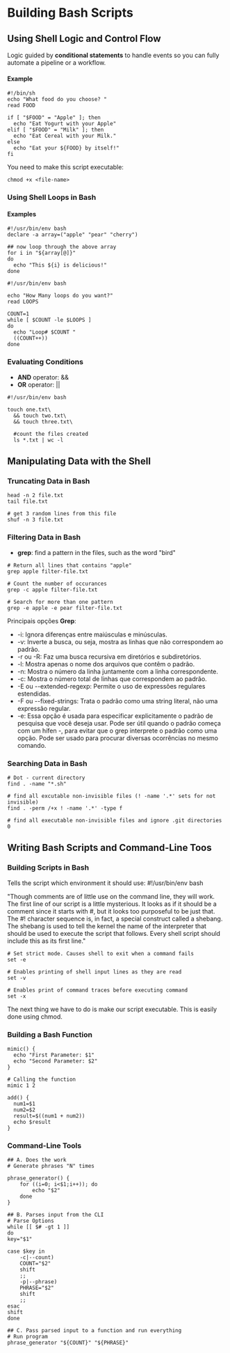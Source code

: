 # Building Bash Scripts

## Using Shell Logic and Control Flow

Logic guided by **conditional statements** to handle events so you can fully automate a pipeline or a workflow.

#### Example
```
#!/bin/sh
echo "What food do you choose? "
read FOOD

if [ "$FOOD" = "Apple" ]; then
  echo "Eat Yogurt with your Apple"
elif [ "$FOOD" = "Milk" ]; then
  echo "Eat Cereal with your Milk."
else
  echo "Eat your ${FOOD} by itself!"
fi
```

You need to make this script executable:

```
chmod +x <file-name>
```

### Using Shell Loops in Bash

#### Examples
```
#!/usr/bin/env bash
declare -a array=("apple" "pear" "cherry")

## now loop through the above array
for i in "${array[@]}"
do
  echo "This ${i} is delicious!"
done

```
```
#!/usr/bin/env bash

echo "How Many loops do you want?"
read LOOPS

COUNT=1
while [ $COUNT -le $LOOPS ]
do
  echo "Loop# $COUNT "
  ((COUNT++))
done
```

### Evaluating Conditions

- **AND** operator: &&
- **OR** operator: ||

```
#!/usr/bin/env bash

touch one.txt\
  && touch two.txt\
  && touch three.txt\

  #count the files created
  ls *.txt | wc -l

```

## Manipulating Data with the Shell

### Truncating Data in Bash

```
head -n 2 file.txt
tail file.txt

# get 3 random lines from this file
shuf -n 3 file.txt
```
### Filtering Data in Bash

- **grep**: find a pattern in the files, such as the word "bird"

```
# Return all lines that contains "apple"
grep apple filter-file.txt

# Count the number of occurances
grep -c apple filter-file.txt

# Search for more than one pattern
grep -e apple -e pear filter-file.txt
```

Principais opções **Grep**:
  - -i: Ignora diferenças entre maiúsculas e minúsculas.
  - -v: Inverte a busca, ou seja, mostra as linhas que não correspondem ao padrão.
  - -r ou -R: Faz uma busca recursiva em diretórios e subdiretórios.
  - -l: Mostra apenas o nome dos arquivos que contêm o padrão.
  - -n: Mostra o número da linha juntamente com a linha correspondente.
  - -c: Mostra o número total de linhas que correspondem ao padrão.
  - -E ou --extended-regexp: Permite o uso de expressões regulares estendidas.
  - -F ou --fixed-strings: Trata o padrão como uma string literal, não uma expressão regular.
  - -e: Essa opção é usada para especificar explicitamente o padrão de pesquisa que você deseja usar.
Pode ser útil quando o padrão começa com um hífen -, para evitar que o grep interprete o padrão como uma opção.
Pode ser usado para procurar diversas ocorrências no mesmo comando.

### Searching Data in Bash

```
# Dot - current directory
find . -name "*.sh"

# find all excutable non-invisible files (! -name '.*' sets for not invisible)
find . -perm /+x ! -name '.*' -type f

# find all executable non-invisible files and ignore .git directories
0
```

## Writing Bash Scripts and Command-Line Toos

### Building Scripts in Bash

Tells the script which environment it should use:
#!/usr/bin/env bash

"Though comments are of little use on the command line, they will work.
The first line of our script is a little mysterious. It looks as if it should be a comment since
it starts with #, but it looks too purposeful to be just that. The #! character sequence is,
in fact, a special construct called a shebang. The shebang is used to tell the kernel the
name of the interpreter that should be used to execute the script that follows. Every shell
script should include this as its first line."

```
# Set strict mode. Causes shell to exit when a command fails
set -e

# Enables printing of shell input lines as they are read
set -v

# Enables print of command traces before executing command
set -x
```
The next thing we have to do is make our script executable. This is easily done using chmod.


### Building a Bash Function

```
mimic() {
  echo "First Parameter: $1"
  echo "Second Parameter: $2"
}

# Calling the function
mimic 1 2

add() {
  num1=$1
  num2=$2
  result=$((num1 + num2))
  echo $result
}

```

### Command-Line Tools

```
## A. Does the work
# Generate phrases "N" times

phrase_generator() {
    for ((i=0; i<$1;i++)); do
        echo "$2"
    done
}

## B. Parses input from the CLI
# Parse Options
while [[ $# -gt 1 ]]
do
key="$1"

case $key in
    -c|--count)
    COUNT="$2"
    shift
    ;;
    -p|--phrase)
    PHRASE="$2"
    shift
    ;;
esac
shift
done

## C. Pass parsed input to a function and run everything
# Run program
phrase_generator "${COUNT}" "${PHRASE}"
```
